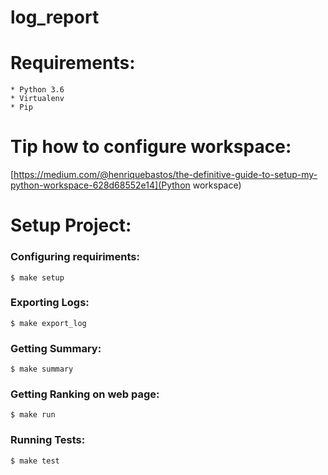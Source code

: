 # log_report

# Requirements:
    * Python 3.6
    * Virtualenv
    * Pip

# Tip how to configure workspace:
[https://medium.com/@henriquebastos/the-definitive-guide-to-setup-my-python-workspace-628d68552e14](Python workspace)

# Setup Project:

### Configuring requiriments:

```
$ make setup
```

### Exporting Logs:
```
$ make export_log
```

### Getting Summary:
```
$ make summary
```


### Getting Ranking on web page:
```
$ make run
```

### Running Tests:
```
$ make test
```

